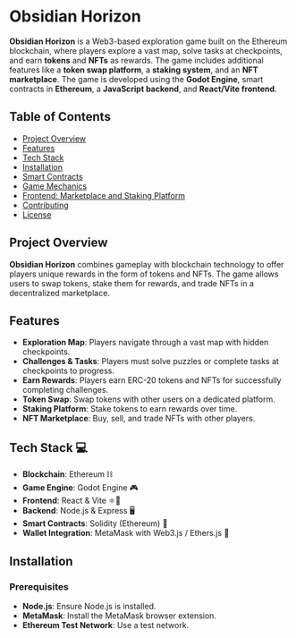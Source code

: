 # Obsidian Horizon

**Obsidian Horizon** is a Web3-based exploration game built on the Ethereum blockchain, where players explore a vast map, solve tasks at checkpoints, and earn **tokens** and **NFTs** as rewards. The game includes additional features like a **token swap platform**, a **staking system**, and an **NFT marketplace**. The game is developed using the **Godot Engine**, smart contracts in **Ethereum**, a **JavaScript backend**, and **React/Vite frontend**.

## Table of Contents

- [Project Overview](#project-overview)
- [Features](#features)
- [Tech Stack](#tech-stack)
- [Installation](#installation)
- [Smart Contracts](#smart-contracts)
- [Game Mechanics](#game-mechanics)
- [Frontend: Marketplace and Staking Platform](#frontend-marketplace-and-staking-platform)
- [Contributing](#contributing)
- [License](#license)

## Project Overview

**Obsidian Horizon** combines gameplay with blockchain technology to offer players unique rewards in the form of tokens and NFTs. The game allows users to swap tokens, stake them for rewards, and trade NFTs in a decentralized marketplace.

## Features

- **Exploration Map**: Players navigate through a vast map with hidden checkpoints.
- **Challenges & Tasks**: Players must solve puzzles or complete tasks at checkpoints to progress.
- **Earn Rewards**: Players earn ERC-20 tokens and NFTs for successfully completing challenges.
- **Token Swap**: Swap tokens with other users on a dedicated platform.
- **Staking Platform**: Stake tokens to earn rewards over time.
- **NFT Marketplace**: Buy, sell, and trade NFTs with other players.

## Tech Stack 💻

- **Blockchain**: Ethereum ⛓️
- **Game Engine**: Godot Engine 🎮
- **Frontend**: React & Vite ⚛️🚀
- **Backend**: Node.js & Express 🖥️
- **Smart Contracts**: Solidity (Ethereum) 📜
- **Wallet Integration**: MetaMask with Web3.js / Ethers.js 🔐


## Installation

### Prerequisites

- **Node.js**: Ensure Node.js is installed.
- **MetaMask**: Install the MetaMask browser extension.
- **Ethereum Test Network**: Use a test network.
